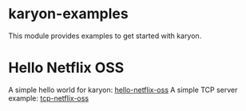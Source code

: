 karyon-examples
======

This module provides examples to get started with karyon.

Hello Netflix OSS
===============

A simple hello world for karyon: [hello-netflix-oss](src/main/java/com/netflix/karyon/examples/hellonoss/server)
A simple TCP server example: [tcp-netflix-oss](src/main/java/com/netflix/karyon/examples/rx/tcp)
